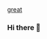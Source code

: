 <html>
  <head>    
    <link href="nes.min.css" rel="stylesheet" />
  </head>
  <body>
    <a href="#" class="nes-badge">
      <span class="is-warning">great</span>
    </a>
  </body>
</hml>

### Hi there 👋

<!--
**HugoDeveloperBR/hugodeveloperbr** is a ✨ _special_ ✨ repository because its `README.md` (this file) appears on your GitHub profile.

Here are some ideas to get you started:

- 🔭 I’m currently working on ...
- 🌱 I’m currently learning ...
- 👯 I’m looking to collaborate on ...
- 🤔 I’m looking for help with ...
- 💬 Ask me about ...
- 📫 How to reach me: ...
- 😄 Pronouns: ...
- ⚡ Fun fact: ...
-->
